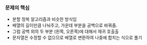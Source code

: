 ### 문제의 핵심
- 분할 정복 알고리즘과 비슷한 방식임
- 배열의 길이만큼 나눠주고, 가운데 부분을 공백으로 바꿔줌.
- 그럼 공백 외의 두 부분 (왼쪽, 오른쪽)에 대해서 재귀 호출출
- 문자열은 수정할 수 없으므로 배열로 변환하여 나중에 합치는 식으로 풀기
